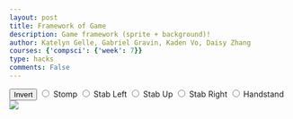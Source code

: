 ```yaml
---
layout: post
title: Framework of Game
description: Game framework (sprite + background)!
author: Katelyn Gelle, Gabriel Gravin, Kaden Vo, Daisy Zhang
courses: {'compsci': {'week': 7}}
type: hacks
comments: False
---
```

<!DOCTYPE html>

<style>
    #controls {
        position: relative;
        z-index: 2; /* Ensure the controls are on top of the goblin canvas */
    }

    /* Style the goblin canvas to be the same size as the viewport */
    #goblinCanvas {
        position: absolute;
        top: 0;
        left: 0;
        width: 100%;
        height: 100%;
        z-index: 1; /* Place it below the background */
    }
</style>


<!-- Prepare DOM elements -->
<!-- Wrap both the goblin canvas and controls in a container div -->
<div id="canvasContainer">
    <div id="controls"> <!-- Controls -->
        <button id="toggleCanvasEffect">Invert</button>
        <input type="radio" name="animation" id="stomp" />
        <label for="stomp">Stomp</label>
        <input type="radio" name="animation" id="stab1" />
        <label for="stab1">Stab Left</label>
        <input type="radio" name="animation" id="stab2" />
        <label for="stab2">Stab Up</label>
        <input type="radio" name="animation" id="stab3" />
        <label for="stab3">Stab Right</label>
        <input type="radio" name="animation" id="handstand" />
        <label for="handstand">Handstand</label>
    </div>
    <canvas id="backgroundID">
        <img id="backgroundImage" src="{{}}/images/medieval_background.jpeg" />
    </canvas>
</div>


<script>
/* Background part of Game
 * scrolling 
*/
// Prepare Background Image
const backgroundImg = new Image();
backgroundImg.src = '/student/images/medieval_background.jpeg';  // Jekyll/Liquid puts filename here

// Prepare Sprite Image
const goblinImg = new Image();
goblinImg.src = '/student/images/goblinsprites.png';

// Prepare Canvas
const canvas = document.getElementById("backgroundID");
const ctx = canvas.getContext('2d');

// Goblin animation part
const goblinCanvas = document.createElement("canvas");
const goblinCtx = goblinCanvas.getContext("2d");

// Prepare Window extents related to viewport
const maxWidth = window.innerWidth;
const maxHeight = window.innerHeight;

backgroundImg.onload = function () {
    // Setup background constants from background image
    const WIDTH = backgroundImg.width;  // Image() width (meta data)
    const HEIGHT = backgroundImg.height; // Image() height
    const ASPECT_RATIO = WIDTH / HEIGHT;
    const ADJUST = 1 // visual layer adjust, use "1"" for a perfect loop 

    // Set Dimensions to match the image width
    const canvasWidth = maxWidth;
    const canvasHeight = canvasWidth / ASPECT_RATIO;  // height is oriented by width
    const canvasLeft = 0; // Start image from the left edge horizontally
    const canvasTop = (maxHeight - canvasHeight) / 2;  // center image vertically

    // Set Style properties for the background canvas
    canvas.width = WIDTH / ADJUST;
    canvas.height = HEIGHT / ADJUST;
    canvas.style.width = `${canvasWidth}px`;
    canvas.style.height = `${canvasHeight}px`;
    canvas.style.position = 'absolute';
    canvas.style.left = `${canvasLeft}px`;
    canvas.style.top = `${canvasTop}px`;

    // Game speed is a common game variable
    var gameSpeed = 10;

    // Layer is set up to support Parallax, multiple layers
    class Layer {
        constructor(image, speedRatio) {
            this.x = 0;
            this.y = 0;
            this.width = WIDTH;
            this.height = HEIGHT;
            this.image = image;
            this.speedRatio = speedRatio;
            this.speed = gameSpeed * this.speedRatio;
            this.frame = 0;
        }
        update() {
            this.x = (this.x - this.speed) % this.width;
        }
        draw() {
            ctx.drawImage(this.image, this.x, this.y);
            ctx.drawImage(this.image, this.x + this.width, this.y);
        }
    }

    // Setup Goblin sprite constraints
    const SPRITE_WIDTH = 30.27;  // matches sprite pixel width
    const SPRITE_HEIGHT = 30.2; // matches sprite pixel height
    const SPRITE_FRAMES = 10;  // matches number of frames per sprite row; this code assumes each row is the same
    const SPRITE_SCALE = 4;  // controls the size of the sprite on the canvas

    class Goblin extends Layer {
        constructor(image, speedRatio) {
            super(image, speedRatio);
            this.minFrame = 0;
            this.maxFrame = SPRITE_FRAMES;
            this.frameX = 0;
            this.frameY = 2;  // left stabbing as default
            this.goblinX = canvasWidth; // Initialize the goblin's x position to the right edge of the canvas
        }
    
        update() {
            if (this.frameY == 2) {
                this.goblinX -= this.speed;  // Move the goblin to the left
                // Check if the goblin has moved off the left edge of the canvas
                if (this.goblinX < -goblinCanvas.width) {
                    this.goblinX = canvasWidth; // Reset the goblin's x position to the right edge
                }
            }
            // Update frameX of the object
            if (this.frameX < this.maxFrame) {
                this.frameX++;
            } else {
                this.frameX = 0;
            }
        }
    
        // Draw goblin object
        draw() {
            // Set fixed dimensions and position for the goblinCanvas
            goblinCanvas.width = SPRITE_WIDTH * SPRITE_SCALE;
            goblinCanvas.height = SPRITE_HEIGHT * SPRITE_SCALE;
            goblinCanvas.style.width = `${goblinCanvas.width}px`;
            goblinCanvas.style.height = `${goblinCanvas.height}px`;
            goblinCanvas.style.position = 'absolute';
            goblinCanvas.style.left = `${this.goblinX}px`; // Set the goblin's left position based on its x-coordinate
            goblinCanvas.style.top = `${canvasHeight}px`;
    
            goblinCtx.drawImage(
                this.image,
                this.frameX * SPRITE_WIDTH,
                this.frameY * SPRITE_HEIGHT,
                SPRITE_WIDTH,
                SPRITE_HEIGHT,
                0,
                0,
                goblinCanvas.width,
                goblinCanvas.height
            );
        }
    }
    

    // Background object
    var backgroundObj = new Layer(backgroundImg, 0.2);
    var goblinObj = new Goblin(goblinImg, 0.5);

    // Append the goblin canvas to the body
    document.body.appendChild(goblinCanvas);

    // Animation loop
    function animation() {
        backgroundObj.update();
        backgroundObj.draw();

        goblinObj.update();
        goblinObj.draw();

        requestAnimationFrame(animation);  // cycle animation, recursion
    }

    // Start animation process
    animation();

    /* Toggle "canvas filter property" 
    * look in _sass/minima/dark-mode.scss
    */
    var isFilterEnabled = true;
    const defaultFilter = getComputedStyle(document.documentElement).getPropertyValue('--default-canvas-filter');
    toggleCanvasEffect.addEventListener("click", function () {
        if (isFilterEnabled) {
<<<<<<< HEAD
            canvas.style.filter = "none";  // remove filter
            goblinCanvas.style.filter = "none";
=======
            canvas.style.filter = "invert(100%)";  // remove filter
            dogCanvas.style.filter = "invert(100%)";
>>>>>>> 1654a8b5be40f12a1f967be7cbdb7eb8c086cc78
        } else {
            canvas.style.filter = defaultFilter; // Apply the default filter value
            goblinCanvas.style.filter = defaultFilter; 
        }

        isFilterEnabled = !isFilterEnabled;  // switch boolean value
    });
    /* Control "goblin action" 
     * changes y value, the row in sprite
    */
    // update frameY of goblin object, action from stomp, stab left, stab up, stab right, handstand radio control
    const controls = document.getElementById('controls');
    controls.addEventListener('click', function (event) {
        if (event.target.tagName === 'INPUT') {
            const selectedAnimation = event.target.id;
            switch (selectedAnimation) {
                case 'stomp':
                    goblinObj.frameY = 0;
                    break;
                case 'stab1':
                    goblinObj.frameY = 1;
                    break;
                case 'stab2':
                    goblinObj.frameY = 2;
                    break;
                case 'stab3':
                    goblinObj.frameY = 3;
                    break;
                case 'handstand':
                    goblinObj.frameY = 4;
                    break;
                default:
                    break;
            }
        }
    });
};
</script>


